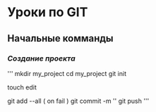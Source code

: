 # Уроки по GIT

## Начальные комманды

### *Создание проекта*

'''
mkdir my_project
cd my_project
git init

touch <failname>
edit <failname>

git add --all ( on fail )
git commit -m ''
git push
'''
